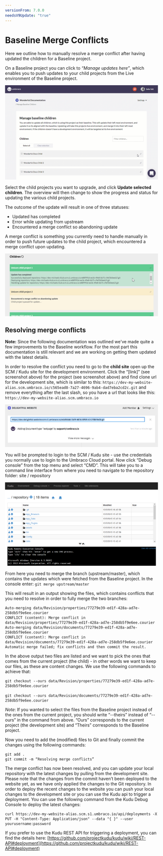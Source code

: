 ```yaml
---
versionFrom: 7.0.0
needsV9Update: "true"
---
```


# Baseline Merge Conflicts

Here we outline how to manually resolve a merge conflict after having updated the children for a Baseline project.

On a Baseline project you can click to _“Manage updates here”_, which enables you to push updates to your child projects from the Live environment of the Baseline project.

![Upgrades Baseline children](images/manage-baseline-children.gif)

Select the child projects you want to upgrade, and click **Update selected children**.
The overview will then change to show the progress and status for updating the various child projects.

The outcome of the update will result in one of three statuses:
 - Updated has completed
 - Error while updating from upstream
 - Encountered a merge conflict so abandoning update

A merge conflict is something you currently need to handle manually in order to push future updates to the child project, which encountered a merge conflict upon updating.

![environment](images/mergeconflict.jpg)

## Resolving merge conflicts

**Note:** Since the following documentation was outlined we've made quite a few improvements to the Baseline workflow. For the most part this documentation is still relevant and we are working on getting them updated with the latest details.

In order to resolve the conflict you need to go to the **child site** open up the SCM / Kudu site for the development environment. Click the “[link]” (see screenshot above) for the project (see screenshot above) and find clone url for the development site, which is similar to this: `https://dev-my-website-alias.scm.umbraco.io/c565ead8-7a27-4696-9ab4-dad7eba2cd2c.git` and remove everything after the last slash, so you have a url that looks like this: `https://dev-my-website-alias.scm.umbraco.io`

![environment](images/getcloneurl.jpg)

You will be prompted to login to the SCM / Kudu site - use the credentials you normally use to login to the Umbraco Cloud portal.
Now click “Debug console” from the top menu and select “CMD”. This will take you to a command line interface from where you need to navigate to the repository folder: site / repository

![environment](images/image03.png)

From here you need to merge the branch (upstream/master), which contains the updates which were fetched from the Baseline project.
In the console enter:
`git merge upstream/master`

This will result in an output showing the files, which contains conflicts that you need to resolve in order to fully merge the two branches:

    Auto-merging data/Revision/properties/77279e39-ed1f-428a-ad7e-258db5f9e6ee.courier
    CONFLICT (content): Merge conflict in data/Revision/properties/77279e39-ed1f-428a-ad7e-258db5f9e6ee.courier
    Auto-merging data/Revision/documents/77279e39-ed1f-428a-ad7e-258db5f9e6ee.courier
    CONFLICT (content): Merge conflict in data/Revision/documents/77279e39-ed1f-428a-ad7e-258db5f9e6ee.courier
    Automatic merge failed; fix conflicts and then commit the result.

In the above output two files are listed and we want to pick the ones that comes from the current project (the child) - in other words we want to keep our files, as these are content changes. We use the following commands to achieve that:

    git checkout --ours data/Revision/properties/77279e39-ed1f-428a-ad7e-258db5f9e6ee.courier

    git checkout --ours data/Revision/documents/77279e39-ed1f-428a-ad7e-258db5f9e6ee.courier

_Note_: If you wanted to select the files from the Baseline project instead of the ones from the current project, you should write “--theirs” instead of “--ours” in the command from above. “Ours” corresponds to the current project (the development site) and “Theirs” corresponds to the Baseline project.

Now you need to add the (modified) files to Git and finally commit the changes using the following commands:

    git add .
    git commit -m “Resolving merge conflicts”

The merge conflict has now been resolved, and you can update your local repository with the latest changes by pulling from the development site.
Please note that the changes from the commit haven’t been deployed to the website yet, as we have only applied the changes to the Git repository. In order to deploy the recent changes to the website you can push your local changes to the development site or you can use the Kudu api to trigger a deployment.
You can use the following command from the Kudu Debug Console to deploy the latest changes:

    curl https://dev-my-website-alias.scm.s1.umbraco.io/api/deployments -X PUT -H "Content-Type: Application/json" --data "{ }" --user yourusername:password

If you prefer to use the Kudu REST API for triggering a deployment, you can find the details here: [https://github.com/projectkudu/kudu/wiki/REST-API#deployment](https://github.com/projectkudu/kudu/wiki/REST-API#deployment)
